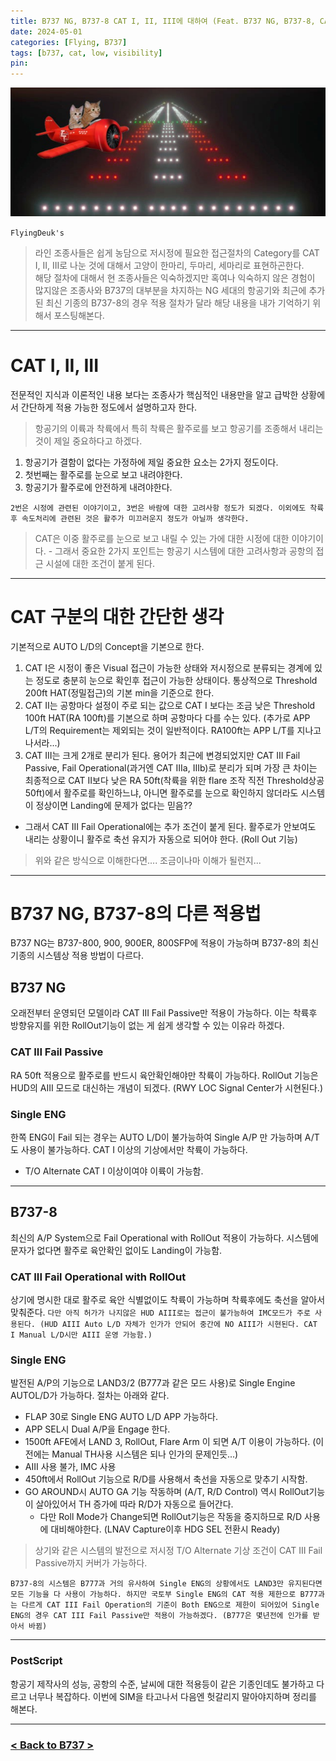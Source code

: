 ```yaml
---
title: B737 NG, B737-8 CAT I, II, III에 대하여 (Feat. B737 NG, B737-8, CAT I,II,III) <2024.5.01 Updated>
date: 2024-05-01
categories: [Flying, B737]
tags: [b737, cat, low, visibility]
pin:
---
```


![b737cat](/img/flying/b737/cat.jpg)

`FlyingDeuk's`
> 라인 조종사들은 쉽게 농담으로 저시정에 필요한 접근절차의 Category를 CAT I, II, III로 나눈 것에 대해서 고양이 한마리, 두마리, 세마리로 표현하곤한다. <br>
해당 절차에 대해서 현 조종사들은 익숙하겠지만 혹여나 익숙하지 않은 경험이 많지않은 조종사와 B737의 대부분을 차지하는 NG 세대의 항공기와 최근에 추가된 최신 기종의 B737-8의 경우 적용 절차가 달라 해당 내용을 내가 기억하기 위해서 포스팅해본다. 


---------


# CAT I, II, III
전문적인 지식과 이론적인 내용 보다는 조종사가 핵심적인 내용만을 알고 급박한 상황에서 간단하게 적용 가능한 정도에서 설명하고자 한다. 

> 항공기의 이륙과 착륙에서 특히 착륙은 활주로를 보고 항공기를 조종해서 내리는 것이 제일 중요하다고 하겠다. 
1. 항공기가 결함이 없다는 가정하에 제일 중요한 요소는 2가지 정도이다. 
2. 첫번째는 활주로를 눈으로 보고 내려야한다. 
3. 항공기가 활주로에 안전하게 내려야한다. 

`2번은 시정에 관련된 이야기이고, 3번은 바람에 대한 고려사항 정도가 되겠다. 이외에도 착륙후 속도처리에 관련된 것은 활주가 미끄러운지 정도가 아닐까 생각한다.`

> CAT은 이중 활주로를 눈으로 보고 내릴 수 있는 가에 대한 시정에 대한 이야기이다. - 그래서 중요한 2가지 포인트는 항공기 시스템에 대한 고려사항과 공항의 접근 시설에 대한 조건이 붙게 된다. 

-----------

# CAT 구분의 대한 간단한 생각
기본적으로 AUTO L/D의 Concept을 기본으로 한다. 
1. CAT I은 시정이 좋은 Visual 접근이 가능한 상태와 저시정으로 분류되는 경계에 있는 정도로 충분히 눈으로 확인후 접근이 가능한 상태이다. 통상적으로 Threshold 200ft HAT(정밀접근)의 기본 min을 기준으로 한다. 
2. CAT II는 공항마다 설정이 주로 되는 값으로 CAT I 보다는 조금 낮은 Threshold 100ft HAT(RA 100ft)를 기본으로 하며 공항마다 다를 수는 있다. (추가로 APP L/T의 Requirement는 제외되는 것이 일반적이다. RA100ft는 APP L/T를 지나고 나서라...)
3. CAT III는 크게 2개로 분리가 된다. 용어가 최근에 변경되었지만 CAT III Fail Passive, Fail Operational(과거엔 CAT IIIa, IIIb)로 분리가 되며 가장 큰 차이는 최종적으로 CAT II보다 낮은 RA 50ft(착륙을 위한 flare 조작 직전 Threshold상공 50ft)에서 활주로를 확인하느냐, 아니면 활주로를 눈으로 확인하지 않더라도 시스템이 정상이면 Landing에 문제가 없다는 믿음??
- 그래서 CAT III Fail Operational에는 추가 조건이 붙게 된다. 활주로가 안보여도 내리는 상황이니 활주로 축선 유지가 자동으로 되어야 한다. (Roll Out 기능)

> 위와 같은 방식으로 이해한다면.... 조금이나마 이해가 될런지...

-------------

# B737 NG, B737-8의 다른 적용법
B737 NG는 B737-800, 900, 900ER, 800SFP에 적용이 가능하며 B737-8의 최신 기종의 시스템상 적용 방법이 다르다. 

## B737 NG
오래전부터 운영되던 모델이라 CAT III Fail Passive만 적용이 가능하다. 이는 착륙후 방향유지를 위한 RollOut기능이 없는 게 쉽게 생각할 수 있는 이유라 하겠다. 

### CAT III Fail Passive 
RA 50ft 적용으로 활주로를 반드시 육안확인해야만 착륙이 가능하다. RollOut 기능은 HUD의 AIII 모드로 대신하는 개념이 되겠다. (RWY LOC Signal Center가 시현된다.)

### Single ENG 
한쪽 ENG이 Fail 되는 경우는 AUTO L/D이 불가능하여 Single A/P 만 가능하며 A/T도 사용이 불가능하다. CAT I 이상의 기상에서만 착륙이 가능하다. 
- T/O Alternate CAT I 이상이여야 이륙이 가능함. 

-------------

## B737-8
최신의 A/P System으로 Fail Operational with RollOut 적용이 가능하다. 시스템에 문자가 없다면 활주로 육안확인 없이도 Landing이 가능함. 

### CAT III Fail Operational with RollOut
상기에 명시한 대로 활주로 육안 식별없이도 착륙이 가능하며 착륙후에도 축선을 알아서 맞춰준다. 
`다만 아직 허가가 나지않은 HUD AIII로는 접근이 불가능하여 IMC모드가 주로 사용된다. (HUD AIII Auto L/D 자체가 인가가 안되어 중간에 NO AIII가 시현된다. CAT I Manual L/D시만 AIII 운영 가능함.)`

### Single ENG
발전된 A/P의 기능으로 LAND3/2 (B777과 같은 모드 사용)로 Single Engine AUTOL/D가 가능하다. 절차는 아래와 같다. 

- FLAP 30로 Single ENG AUTO L/D APP 가능하다. 
- APP SEL시 Dual A/P을 Engage 한다.  
- 1500ft AFE에서 LAND 3, RollOut, Flare Arm 이 되면 A/T 이용이 가능하다. (이전에는 Manual TH사용 시스템은 되나 인가의 문제인듯...)
- AIII 사용 불가, IMC 사용
- 450ft에서 RollOut 기능으로 R/D를 사용해서 축선을 자동으로 맞추기 시작함. 
- GO AROUND시 AUTO GA 기능 작동하며 (A/T, R/D Control) 역시 RollOut기능이 살아있어서 TH 증가에 따라 R/D가 자동으로 들어간다. 
    - 다만 Roll Mode가 Change되면 RollOut기능은 작동을 중지하므로 R/D 사용에 대비해야한다. (LNAV Capture이후 HDG SEL 전환시 Ready)

> 상기와 같은 시스템의 발전으로 저시정 T/O Alternate 기상 조건이 CAT III Fail Passive까지 커버가 가능하다. 

`B737-8의 시스템은 B777과 거의 유사하여 Single ENG의 상황에서도 LAND3만 유지된다면 모든 기능을 다 사용이 가능하다. 하지만 국토부 Single ENG의 CAT 적용 제한으로 B777과는 다르게 CAT III Fail Operation의 기준이 Both ENG으로 제한이 되어있어 Single ENG의 경우 CAT III Fail Passive만 적용이 가능하겠다. (B777은 몇년전에 인가를 받아서 바뀜)`

----------

### PostScript
항공기 제작사의 성능, 공항의 수준, 날씨에 대한 적용등이 같은 기종인데도 불가하고 다르고 너무나 복잡하다. 이번에 SIM을 타고나서 다음엔 헛갈리지 말아야지하며 정리를 해본다. 

-------

### [< Back to B737 >](/categories/b737/)

